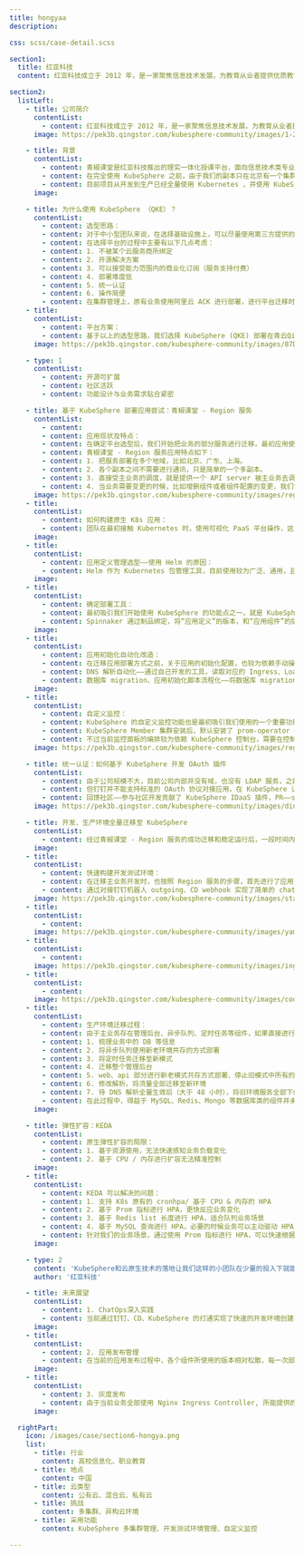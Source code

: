 ```yaml
---
title: hongyaa
description:

css: scss/case-detail.scss

section1:
  title: 红亚科技
  content: 红亚科技成立于 2012 年，是一家聚焦信息技术发展，为教育从业者提供优质教育服务的创新型科技公司，面向国内高校、职业院校提供新一代信息技术专业建设服务，是云计算在职业教育领域落地的实践者。

section2:
  listLeft:
    - title: 公司简介
      contentList:
        - content: 红亚科技成立于 2012 年，是一家聚焦信息技术发展，为教育从业者提供优质教育服务的创新型科技公司，面向国内高校、职业院校提供新一代信息技术专业建设服务，是云计算在职业教育领域落地的实践者。
      image: https://pek3b.qingstor.com/kubesphere-community/images/1-2002031511501E.png

    - title: 背景
      contentList:
        - content: 青椒课堂是红亚科技推出的理实一体化授课平台，面向信息技术类专业提供教学实训服务。随着项目的迭代，从单体应用演化成为主站 + 资源调度服务（多可用区/客户混合部署）的架构。
        - content: 在完全使用 KubeSphere 之前，由于我们的副本只在北京有一个集群，所以没有考虑用一个更方便的形式去部署多个集群，当时项目使用可视化 PaaS 平台来进行应用管理，这种形式极大地降低了团队接触上手 Kubernetes 的门槛，使得团队可以快速上手使用容器平台，但随着业务使用的深入，尤其是应用定义、应用配置变更较为繁琐，导致问题频出。
        - content: 目前项目从开发到生产已经全量使用 Kubernetes ，并使用 KubeSphere 进行管理。项目上线周期在一周一次左右的频率，开发环境进行了自动 CD 触发，每天进行数十次的发布和更新。
      image:

    - title: 为什么使用 KubeSphere （QKE）？
      contentList:     
        - content: 选型思路：
        - content: 对于中小型团队来说，在选择基础设施上，可以尽量使用第三方提供的成熟系统，避免自建。例如 Git 仓库、CI 服务、制品库、部署系统均使用第三方的服务，Kubernetes 也尽量使用厂商提供的托管 K8s，避免采坑；日志、监控报警等系统也是如此（使用 Aliyun sls、Aliyun arms）。个人认为中小型企业在这方面投入过多并没有太大的实际意义，专注于业务即可。
        - content: 在选择平台的过程中主要有以下几点考虑：
        - content: 1. 不被某个云服务商所绑定
        - content: 2. 开源解决方案
        - content: 3. 可以接受能力范围内的商业化订阅（服务支持付费）
        - content: 4. 部署难度低
        - content: 5. 统一认证
        - content: 6. 操作简便
        - content: 在集群管理上，原有业务使用阿里云 ACK 进行部署，进行平台迁移时，不希望更换部署环境。另外在管控上，希望网络环境尽量简单，无需打通 VPC 等复杂操作。
    - title:
      contentList:
        - content: 平台方案：
        - content: 基于以上的选型思路，我们选择 KubeSphere (QKE) 部署在青云QingCloud 公有云，作为多集群的集中控制管理平面 (HOST 集群)，开发环境(自建 K8s)、生产环境(Aliyun ACK) 作为 Member 集群。目前将整个开发、生产集群纳入到 KubeSphere 进行管理。
      image: https://pek3b.qingstor.com/kubesphere-community/images/87D24853.png

    - type: 1
      contentList:
        - content: 开源可扩展
        - content: 社区活跃
        - content: 功能设计与业务需求贴合紧密

    - title: 基于 KubeSphere 部署应用尝试：青椒课堂 - Region 服务
      contentList:
        - content: 
        - content: 应用现状及特点：
        - content: 在确定平台选型后，我们开始把业务的部分服务进行迁移，最初应用使用可视化 PaaS 平台进行多集群部署，在应用变更时，需要在多个集群中进行重复地操作，操作繁琐并且容易出错。
        - content: 青椒课堂 - Region 服务应用特点如下：
        - content: 1. 把服务部署在多个地域，比如北京、广东、上海。
        - content: 2. 各个副本之间不需要进行通讯，只是简单的一个多副本。
        - content: 3. 直接受主业务的调度，就是提供一个 API server 被主业务去调度。
        - content: 4. 当业务需要变更的时候，比如增删组件或者组件配置的变更，我们需要在多个副本里面同时进行。用可视化的 PaaS 平台就会有一个问题，我们必须人工调整各个地域。当只有几个时，人工调整还可实现，但随着集群数量的增加，手工调整就过于麻烦。并且人工操作也会有很大概率出现问题，例如组件变更在不同的可用区内没有做到同步调整，导致业务出现故障。
      image: https://pek3b.qingstor.com/kubesphere-community/images/region-server.png
    - title:
      contentList:
        - content: 如何构建原生 K8s 应用：
        - content: 团队在最初接触 Kubernetes 时，使用可视化 PaaS 平台操作，这虽然极大地降低了团队上手使用 Kubernetes 的门槛，但同时也造成团队成员不了解资源在 Kubernetes 上的形式，迁移应用时，就必须将应用编写为 K8s 的资源文件，最初编写 yaml 文件会无从下手。此时借助 KubeSphere 的控制台，通过向导创建 Deployment、StatefuleSet、Service、Ingress 等资源，编排完成后，切换至编辑模式即可得到一个完成的 yaml 文件。
      image: 
    - title:
      contentList:
        - content: 应用定义管理选型——使用 Helm 的原因：
        - content: Helm 作为 Kubernetes 包管理工具，目前使用较为广泛、通用，且 KubeSphere 应用市场也是基于 Helm Chart 制作应用。相对于将应用编写为静态 yaml 文件存储在 Git 仓库中，使用 Helm 作为应用定义的工具便于应用部署多个副本、进行差异化配置。
      image: 
    - title:
      contentList:
        - content: 确定部署工具：
        - content: 最初吸引我们开始使用 KubeSphere 的功能点之一，就是 KubeSphere 的多集群应用功能，因此在部署选型调研时，首先进行了 KubeSphere 的多集群应用测试，遗憾的是，KubeSphere 的多集群应用仅支持自制应用，无法适配 Helm 应用，因此部署工具开始了重新调研。
        - content: Spinnaker 通过制品绑定，将“应用定义”的版本，和“应用组件”的版本进行分离，符合我们将“应用定义的过程”进行版本化的思路。最终确定使用 Spinnaker 作为我们的 CD 工具。
      image: 
    - title:
      contentList:
        - content: 应用初始化自动化改造：
        - content: 在迁移应用部署方式之前，关于应用的初始化配置，也较为依赖手动操作。例如更新版本前，进行配置和环境变量的修改、进入容器执行初始化脚本、手动添加 HTTPS 证书和域名等等，这种方式也极易造成部署上线过程中的事故。因此在此次迁移过程中，我们也对应用进行了自动初始化的改造，主要涉及以下几点：
        - content: DNS 解析自动化——通过自己开发的工具，读取对应的 Ingress、LoadBlancer 信息进行 DNS 记录的自动配置。
        - content: 数据库 migration、应用初始化脚本流程化——将数据库 migration 和 应用初始化脚本抽象为 Job 类型的资源，作为部署中的流程执行。
      image: 
    - title:
      contentList:
        - content: 自定义监控：
        - content: KubeSphere 的自定义监控功能也是最初吸引我们使用的一个重要功能点。在此之前，应用的监控面板存放在阿里云，开发人员需要在多处进行维护和查看，比较繁琐，使用 KubeSphere 自定义监控后即可在同一处管理平面进行服务的维护和监控指标的查看。
        - content: KubeSphere Member 集群安装后，默认安装了 prom-operator 组件，应用只需要创建 ServiceMonitor 即可添加监控项，在我们的业务中，也将 ServiceMonitor 的定义放入了 Helm 包中。监控图表的编辑事实上与 Grafana 的语法、操作基本一致，没有额外的学习成本。
        - content: 不过当前监控面板的编排较为依赖 KubeSphere 控制台，需要在控制台编排好之后获取到 yaml 文件，提交至应用 Helm 内进行多集群分发。
      image: https://pek3b.qingstor.com/kubesphere-community/images/region-instance.png

    - title: 统一认证：如何基于 KubeSphere 开发 OAuth 插件
      contentList:
        - content: 由于公司规模不大，目前公司内部并没有域，也没有 LDAP 服务，之前自主开发的一些内部系统，都使用钉钉作为统一认证。
        - content: 但钉钉并不能支持标准的 OAuth 协议对接应用，在 KubeSphere 认证时，我们引入了阿里云 IDaaS 产品，将钉钉作为认证源，IDaaS 作为 OAuth Provider， 实现账号的统一认证。
        - content: 回馈社区——参与社区开发贡献了 KubeSphere IDaaS 插件，PR——support aliyun idaas oauth login。
      image: https://pek3b.qingstor.com/kubesphere-community/images/dingding.png

    - title: 开发、生产环境全量迁移至 KubeSphere
      contentList:
        - content: 经过青椒课堂 - Region 服务的成功迁移和稳定运行后，一段时间内我们面临了 Region 服务的开发测试环境与生产环境不统一的问题，同时主业务也同样存在 Region 服务迁移前的种种问题，于是我们决定将整个开发、测试、生产环境全部迁移至 KubeSphere。
      image: 
    - title:
      contentList:
        - content: 快速构建开发测试环境：
        - content: 在迁移主业务开发时，也按照 Region 服务的步骤，首先进行了应用 Helm 包的定义。在环境上，通过与协同工具进行对接，以“迭代”为粒度创建开发环境，将 namespace 和域名前缀做为 CD 的启动参数进行动态传入，可以实现快速创建开发测试环境。
        - content: 通过对接钉钉机器人 outgoing、CD webhook 实现了简单的 chatops。
      image: https://pek3b.qingstor.com/kubesphere-community/images/startup-parameters.png
    - title:
      contentList:
        - content:  
      image: https://pek3b.qingstor.com/kubesphere-community/images/yaml-qj.png
    - title:
      contentList:
        - content:
      image: https://pek3b.qingstor.com/kubesphere-community/images/ingress-qj.png
    - title:
      contentList:
        - content:
      image: https://pek3b.qingstor.com/kubesphere-community/images/coding-cd.png
    - title:
      contentList:
        - content: 生产环境迁移过程：
        - content: 由于主业务存在管理后台、异步队列、定时任务等组件，如果直接进行全量迁移，会造成任务 Job 丢失、定时任务重复执行等问题。因此在业务迁移中采取了以下的步骤：
        - content: 1. 梳理业务中的 DB 等信息
        - content: 2. 将异步队列使用新老环境共存的方式部署
        - content: 3. 将定时任务迁移至新模式
        - content: 4. 迁移整个管理后台
        - content: 5. web、api 部分进行新老模式共存方式部署、停止旧模式中所有的异步队里处理组件
        - content: 6. 修改解析，将流量全部迁移至新环境
        - content: 7. 待 DNS 解析全量生效后（大于 48 小时），将旧环境服务全部下线
        - content: 在此过程中，得益于 MySQL、Redis、Mongo 等数据库类的组件并未进行自建，全部使用云厂商的组件，存储部分均为对象存储，这使得整个迁移过程较为容易。
      image:

    - title: 弹性扩容：KEDA
      contentList:
        - content: 原生弹性扩容的局限：
        - content: 1. 基于资源使用，无法快速感知业务负载变化
        - content: 2. 基于 CPU / 内存进行扩容无法精准控制
      image: 
    - title:
      contentList:
        - content: KEDA 可以解决的问题：
        - content: 1. 支持 K8s 原有的 cronhpa/ 基于 CPU & 内存的 HPA
        - content: 2. 基于 Prom 指标进行 HPA，更快反应业务变化
        - content: 3. 基于 Redis list 长度进行 HPA，适合队列业务场景
        - content: 4. 基于 MySQL 查询进行 HPA，必要的时候业务可以主动驱动 HPA 进行伸缩
        - content: 针对我们的业务场景，通过使用 Prom 指标进行 HPA，可以快速根据业务变化进行扩缩容。通过基于 MySQL 查询的 HPA，可以在业务内有大规模的课堂时，进行提前自动化扩容，避免业务峰值到来再进行扩容引起的短时间不可用。
      image:

    - type: 2
      content: 'KubeSphere和云原生技术的落地让我们这样的小团队在少量的投入下就能获得多种能力，受益匪浅。'
      author: '红亚科技'

    - title: 未来展望
      contentList:
        - content: 1. ChatOps深入实践
        - content: 当前通过钉钉、CD、KubeSphere 的打通实现了快速的开发环境创建、更新，开发人员无需在控制台进行操作即可得到独立的测试环境并可以切换组件版本。后续将通过增强 ChatOps 功能，例如对接自动化回归测试，让开发测试流程更加高效。
      image: 
    - title:
      contentList:
        - content: 2. 应用发布管理
        - content: 在当前的应用发布过程中，各个组件所使用的版本相对松散，每一次部署相对于当前生产环境中的变化，只能依靠人工和文档进行管理，没有可以遵循的规则和流程，也存在较大的风险，后续在应用发布的管理上，需要做一些工作来实现整个流程的管控、记录、追溯。
      image: 
    - title:
      contentList:
        - content: 3. 灰度发布
        - content: 由于当前业务全部使用 Nginx Ingress Controller, 所能提供的灰度发布能力较为有限（针对同一个规则仅支持一条灰度），无法满足业务对于多版本灰度的需求，后续也需要针对灰度发布做进一步的调研和实践。
      image: 

  rightPart:
    icon: /images/case/section6-hongya.png
    list:
      - title: 行业
        content: 高校信息化、职业教育
      - title: 地点
        content: 中国
      - title: 云类型
        content: 公有云、混合云、私有云
      - title: 挑战
        content: 多集群、异构云环境
      - title: 采用功能
        content: KubeSphere 多集群管理、开发测试环境管理、自定义监控

---
```

